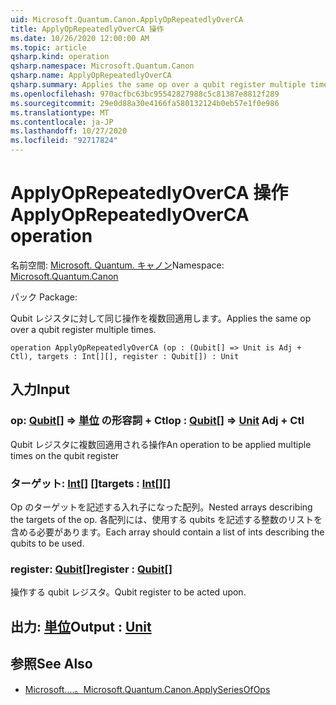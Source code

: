 ```yaml
---
uid: Microsoft.Quantum.Canon.ApplyOpRepeatedlyOverCA
title: ApplyOpRepeatedlyOverCA 操作
ms.date: 10/26/2020 12:00:00 AM
ms.topic: article
qsharp.kind: operation
qsharp.namespace: Microsoft.Quantum.Canon
qsharp.name: ApplyOpRepeatedlyOverCA
qsharp.summary: Applies the same op over a qubit register multiple times.
ms.openlocfilehash: 970acfbc63bc95542827988c5c81387e8812f289
ms.sourcegitcommit: 29e0d88a30e4166fa580132124b0eb57e1f0e986
ms.translationtype: MT
ms.contentlocale: ja-JP
ms.lasthandoff: 10/27/2020
ms.locfileid: "92717824"
---
```

# <a name="applyoprepeatedlyoverca-operation"></a><span data-ttu-id="3935f-102">ApplyOpRepeatedlyOverCA 操作</span><span class="sxs-lookup"><span data-stu-id="3935f-102">ApplyOpRepeatedlyOverCA operation</span></span>

<span data-ttu-id="3935f-103">名前空間: [Microsoft. Quantum. キャノン](xref:Microsoft.Quantum.Canon)</span><span class="sxs-lookup"><span data-stu-id="3935f-103">Namespace: [Microsoft.Quantum.Canon](xref:Microsoft.Quantum.Canon)</span></span>

<span data-ttu-id="3935f-104">パック [](https://nuget.org/packages/)</span><span class="sxs-lookup"><span data-stu-id="3935f-104">Package: [](https://nuget.org/packages/)</span></span>


<span data-ttu-id="3935f-105">Qubit レジスタに対して同じ操作を複数回適用します。</span><span class="sxs-lookup"><span data-stu-id="3935f-105">Applies the same op over a qubit register multiple times.</span></span>

```qsharp
operation ApplyOpRepeatedlyOverCA (op : (Qubit[] => Unit is Adj + Ctl), targets : Int[][], register : Qubit[]) : Unit
```


## <a name="input"></a><span data-ttu-id="3935f-106">入力</span><span class="sxs-lookup"><span data-stu-id="3935f-106">Input</span></span>

### <a name="op--qubit--unit-adj--ctl"></a><span data-ttu-id="3935f-107">op: [Qubit](xref:microsoft.quantum.lang-ref.qubit)[] => [単位](xref:microsoft.quantum.lang-ref.unit) の形容詞 + Ctl</span><span class="sxs-lookup"><span data-stu-id="3935f-107">op : [Qubit](xref:microsoft.quantum.lang-ref.qubit)[] => [Unit](xref:microsoft.quantum.lang-ref.unit) Adj + Ctl</span></span>

<span data-ttu-id="3935f-108">Qubit レジスタに複数回適用される操作</span><span class="sxs-lookup"><span data-stu-id="3935f-108">An operation to be applied multiple times on the qubit register</span></span>


### <a name="targets--int"></a><span data-ttu-id="3935f-109">ターゲット: [Int](xref:microsoft.quantum.lang-ref.int)[] []</span><span class="sxs-lookup"><span data-stu-id="3935f-109">targets : [Int](xref:microsoft.quantum.lang-ref.int)[][]</span></span>

<span data-ttu-id="3935f-110">Op のターゲットを記述する入れ子になった配列。</span><span class="sxs-lookup"><span data-stu-id="3935f-110">Nested arrays describing the targets of the op.</span></span> <span data-ttu-id="3935f-111">各配列には、使用する qubits を記述する整数のリストを含める必要があります。</span><span class="sxs-lookup"><span data-stu-id="3935f-111">Each array should contain a list of ints describing the qubits to be used.</span></span>


### <a name="register--qubit"></a><span data-ttu-id="3935f-112">register: [Qubit](xref:microsoft.quantum.lang-ref.qubit)[]</span><span class="sxs-lookup"><span data-stu-id="3935f-112">register : [Qubit](xref:microsoft.quantum.lang-ref.qubit)[]</span></span>

<span data-ttu-id="3935f-113">操作する qubit レジスタ。</span><span class="sxs-lookup"><span data-stu-id="3935f-113">Qubit register to be acted upon.</span></span>



## <a name="output--unit"></a><span data-ttu-id="3935f-114">出力: [単位](xref:microsoft.quantum.lang-ref.unit)</span><span class="sxs-lookup"><span data-stu-id="3935f-114">Output : [Unit](xref:microsoft.quantum.lang-ref.unit)</span></span>



## <a name="see-also"></a><span data-ttu-id="3935f-115">参照</span><span class="sxs-lookup"><span data-stu-id="3935f-115">See Also</span></span>

- [<span data-ttu-id="3935f-116">Microsoft....。</span><span class="sxs-lookup"><span data-stu-id="3935f-116">Microsoft.Quantum.Canon.ApplySeriesOfOps</span></span>](xref:Microsoft.Quantum.Canon.ApplySeriesOfOps)